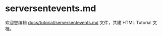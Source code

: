 serversentevents.md
===

欢迎您编辑 <a target="__blank" href="https://github.com/jaywcjlove/html-tutorial/blob/master/docs/tutorial/serversentevents.md">docs/tutorial/serversentevents.md</a> 文件，共建 HTML Tutorial 文档。
